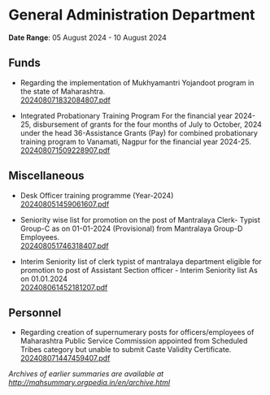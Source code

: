 # General Administration Department

**Date Range**: 05 August 2024 - 10 August 2024


## Funds
- Regarding the implementation of Mukhyamantri Yojandoot program in the state of Maharashtra.\
  [202408071832084807.pdf](https://gr.maharashtra.gov.in/Site/Upload/Government%20Resolutions/English/202408071832084807.pdf)

- Integrated Probationary Training Program For the financial year 2024-25, disbursement of grants for the four months of July to October, 2024 under the head 36-Assistance Grants (Pay) for combined probationary training program to Vanamati, Nagpur for the financial year 2024-25.\
  [202408071509228907.pdf](https://gr.maharashtra.gov.in/Site/Upload/Government%20Resolutions/English/202408071509228907.pdf)

## Miscellaneous
- Desk Officer training  programme (Year-2024)\
  [202408051459061607.pdf](https://gr.maharashtra.gov.in/Site/Upload/Government%20Resolutions/English/202408051459061607......pdf)

- Seniority wise list for promotion on the post of Mantralaya Clerk- Typist Group-C as on 01-01-2024 (Provisional) from Mantralaya Group-D Employees.\
  [202408051746318407.pdf](https://gr.maharashtra.gov.in/Site/Upload/Government%20Resolutions/English/202408051746318407.pdf)

- Interim Seniority list of clerk typist of mantralaya department eligible for promotion to post of Assistant Section officer - Interim Seniority list As on 01.01.2024\
  [202408061452181207.pdf](https://gr.maharashtra.gov.in/Site/Upload/Government%20Resolutions/English/202408061452181207.pdf)

## Personnel
- Regarding creation of supernumerary posts for officers/employees of Maharashtra Public Service Commission appointed from Scheduled Tribes category but unable to submit Caste Validity Certificate.\
  [202408071447459407.pdf](https://gr.maharashtra.gov.in/Site/Upload/Government%20Resolutions/English/202408071447459407.pdf)


*Archives of earlier summaries are available at http://mahsummary.orgpedia.in/en/archive.html*
